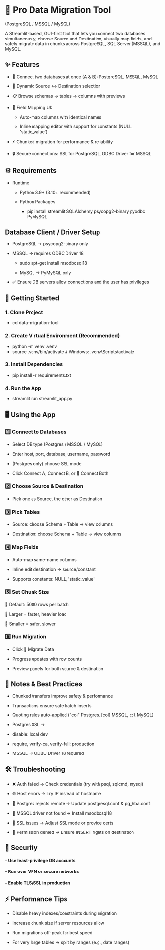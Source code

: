 # 🚀 Pro Data Migration Tool

(PostgreSQL / MSSQL / MySQL)

A Streamlit-based, GUI-first tool that lets you connect two databases simultaneously, choose Source and Destination, visually map fields, and safely migrate data in chunks across PostgreSQL, SQL Server (MSSQL), and MySQL.

## ✨ Features

- 🔗 Connect two databases at once (A & B): PostgreSQL, MSSQL, MySQL

- 🔄 Dynamic Source ↔ Destination selection

- 📋 Browse schemas → tables → columns with previews

- 🎯 Field Mapping UI:

    - Auto-map columns with identical names

    - Inline mapping editor with support for constants (NULL, 'static_value')

- ⚡ Chunked migration for performance & reliability

- 🔒 Secure connections: SSL for PostgreSQL, ODBC Driver for MSSQL

## ⚙️ Requirements
- Runtime

    - Python 3.9+ (3.10+ recommended)

  - Python Packages
    - pip install streamlit SQLAlchemy psycopg2-binary pyodbc PyMySQL

## Database Client / Driver Setup

- PostgreSQL → psycopg2-binary only

- MSSQL → requires ODBC Driver 18

    - sudo apt-get install msodbcsql18


    - MySQL → PyMySQL only

- ✅ Ensure DB servers allow connections and the user has privileges

## 🚀 Getting Started
### 1. Clone Project

- cd data-migration-tool

### 2. Create Virtual Environment (Recommended)
- python -m venv .venv
- source .venv/bin/activate        # Windows: .venv\Scripts\activate

### 3. Install Dependencies
- pip install -r requirements.txt

### 4. Run the App
- streamlit run streamlit_app.py

## 🖥️ Using the App
### 1️⃣ Connect to Databases

- Select DB type (Postgres / MSSQL / MySQL)

- Enter host, port, database, username, password

- (Postgres only) choose SSL mode

- Click Connect A, Connect B, or 🔗 Connect Both

### 2️⃣ Choose Source & Destination

- Pick one as Source, the other as Destination

### 3️⃣ Pick Tables

- Source: choose Schema + Table → view columns

- Destination: choose Schema + Table → view columns

### 4️⃣ Map Fields

- Auto-map same-name columns

- Inline edit destination → source/constant

- Supports constants: NULL, 'static_value'

### 5️⃣ Set Chunk Size

🔹 Default: 5000 rows per batch

🔹 Larger = faster, heavier load

🔹 Smaller = safer, slower

### 6️⃣ Run Migration

- Click 🚀 Migrate Data

- Progress updates with row counts

- Preview panels for both source & destination

## 📝 Notes & Best Practices

- Chunked transfers improve safety & performance

- Transactions ensure safe batch inserts

- Quoting rules auto-applied ("col" Postgres, [col] MSSQL, `col` MySQL)

- Postgres SSL →

- disable: local dev

- require, verify-ca, verify-full: production

- MSSQL → ODBC Driver 18 required

## 🛠️ Troubleshooting

- ❌ Auth failed → Check credentials (try with psql, sqlcmd, mysql)

- 🌐 Host errors → Try IP instead of hostname

- 🔐 Postgres rejects remote → Update postgresql.conf & pg_hba.conf

- 🧩 MSSQL driver not found → Install msodbcsql18

- 🔏 SSL issues → Adjust SSL mode or provide certs

- 🚫 Permission denied → Ensure INSERT rights on destination

## 🔐 Security

#### - Use least-privilege DB accounts

#### - Run over VPN or secure networks

#### - Enable TLS/SSL in production

## ⚡ Performance Tips

- Disable heavy indexes/constraints during migration

- Increase chunk size if server resources allow

- Run migrations off-peak for best speed

- For very large tables → split by ranges (e.g., date ranges)